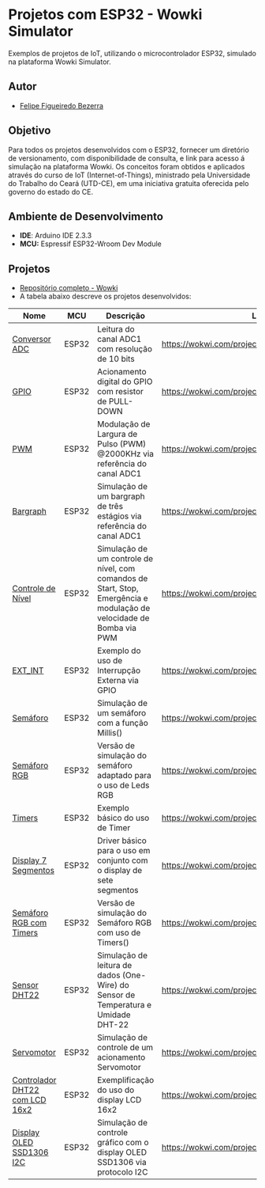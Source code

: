 # Projetos com ESP32 - Wowki Simulator
 Exemplos de projetos de IoT, utilizando o microcontrolador ESP32, simulado na plataforma Wowki Simulator.

## Autor
- [Felipe Figueiredo Bezerra](https://github.com/FigFelipe)

## Objetivo
Para todos os projetos desenvolvidos com o ESP32, fornecer um diretório de versionamento, com disponibilidade de consulta, e link para acesso á simulação na plataforma Wowki.
Os conceitos foram obtidos e aplicados através do curso de IoT (Internet-of-Things), ministrado pela Universidade do Trabalho do Ceará (UTD-CE), em uma iniciativa gratuita oferecida pelo governo do estado do CE. 


## Ambiente de Desenvolvimento

 - **IDE**: Arduino IDE 2.3.3
 - **MCU:** Espressif ESP32-Wroom Dev Module

## Projetos
- [Repositório completo - Wowki](https://wokwi.com/makers/figfelipe)
- A tabela abaixo descreve os projetos desenvolvidos:

| Nome | MCU | Descrição | Link |
|------------------|--------|-----------|-----------------|
| [Conversor ADC](https://github.com/FigFelipe/projetos-wowki/blob/main/Conversor_AD/sketch.ino) | ESP32 | Leitura do canal ADC1 com resolução de 10 bits | https://wokwi.com/projects/407508704706618369 |
| [GPIO](https://github.com/FigFelipe/projetos-wowki/blob/main/GPIO/sketch.ino) | ESP32 | Acionamento digital do GPIO com resistor de PULL-DOWN | https://wokwi.com/projects/407592026150523905 |
| [PWM](https://github.com/FigFelipe/projetos-wowki/blob/main/PWM/sketch.ino) | ESP32 | Modulação de Largura de Pulso (PWM) @2000KHz via referência do canal ADC1 | https://wokwi.com/projects/408046552823979009 |
| [Bargraph](https://github.com/FigFelipe/projetos-wowki/blob/main/Bargraph/sketch.ino) | ESP32 | Simulação de um bargraph de três estágios via referência do canal ADC1 | https://wokwi.com/projects/408227679887986689 |
| [Controle de Nível](https://github.com/FigFelipe/projetos-wowki/blob/main/Controle_nivel_reservatorio/sketch.ino) | ESP32 | Simulação de um controle de nível, com comandos de Start, Stop, Emergência e modulação de velocidade de Bomba via PWM | https://wokwi.com/projects/408227679887986689 |
| [EXT_INT](https://github.com/FigFelipe/projetos-wowki/blob/main/Interrupcao_externa/sketch.ino) | ESP32 | Exemplo do uso de Interrupção Externa via GPIO | https://wokwi.com/projects/408593008650764289 |
| [Semáforo](https://github.com/FigFelipe/projetos-wowki/blob/main/Semaforo_ESP32/sketch.ino) | ESP32 | Simulação de um semáforo com a função Millis() | https://wokwi.com/projects/408824913068190721 |
| [Semáforo RGB](https://github.com/FigFelipe/projetos-wowki/blob/main/Semaforo_RBG_ESP32/sketch.ino) | ESP32 | Versão de simulação do semáforo adaptado para o uso de Leds RGB | https://wokwi.com/projects/408842027006195713 |
| [Timers](https://github.com/FigFelipe/projetos-wowki/blob/main/Timers/sketch.ino) | ESP32 | Exemplo básico do uso de Timer | https://wokwi.com/projects/408863497444843521 |
| [Display 7 Segmentos](https://github.com/FigFelipe/projetos-wowki/blob/main/Display_7Segmentos/sketch.ino) | ESP32 | Driver básico para o uso em conjunto com o display de sete segmentos | https://wokwi.com/projects/408952097978715137 |
| [Semáforo RGB com Timers](https://github.com/FigFelipe/projetos-wowki/blob/main/Semaforo_RBG_Timer/sketch.ino) | ESP32 | Versão de simulação do Semáforo RGB com uso de Timers() | https://wokwi.com/projects/409112603760882689 |
| [Sensor DHT22](https://github.com/FigFelipe/projetos-wowki/blob/main/Sensor_DHT22/sketch.ino) | ESP32 | Simulação de leitura de dados (One-Wire) do Sensor de Temperatura e Umidade DHT-22 | https://wokwi.com/projects/409587823577620481 |
| [Servomotor](https://github.com/FigFelipe/projetos-wowki/blob/main/ServoMotor/sketch.ino) | ESP32 | Simulação de controle de um acionamento Servomotor | https://wokwi.com/projects/410041226043289601 |
| [Controlador DHT22 com LCD 16x2](https://github.com/FigFelipe/projetos-wowki/blob/main/Controlador_DHT22/sketch.ino) | ESP32 | Exemplificação do uso do display LCD 16x2 | https://wokwi.com/projects/409860402138119169 |
| [Display OLED SSD1306 I2C](https://github.com/FigFelipe/projetos-wowki/blob/main/OLED_SSD1306_128_64/sketch.ino) | ESP32 | Simulação de controle gráfico com o display OLED SSD1306 via protocolo I2C | https://wokwi.com/projects/410491272771422209 |












